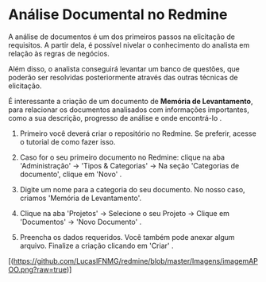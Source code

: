 # Análise Documental no Redmine

A análise de documentos é um dos primeiros passos na elicitação de requisitos. A partir dela, é possível nivelar o conhecimento do analista em relação às regras de negócios.

Além disso, o analista conseguirá levantar um banco de questões, que poderão ser resolvidas posteriormente através das outras técnicas de elicitação.

É interessante a criação de um documento de **Memória de Levantamento**, para relacionar os documentos analisados com informações importantes, como a sua descrição, progresso de análise e onde encontrá-lo .

1) Primeiro você deverá criar o repositório no Redmine. Se preferir, acesse o tutorial de como fazer isso.

2) Caso for o seu primeiro documento no Redmine: clique na aba 'Administração' -> 'Tipos & Categorias' -> Na seção 'Categorias de documento', clique em 'Novo' .

3) Digite um nome para a categoria do seu documento. No nosso caso, criamos 'Memória de Levantamento'.

4) Clique na aba 'Projetos' -> Selecione o seu Projeto -> Clique em 'Documentos' -> 'Novo Documento' .

5) Preencha os dados requeridos. Você também pode anexar algum arquivo. Finalize a criação clicando em 'Criar' .


[(https://github.com/LucasIFNMG/redmine/blob/master/Imagens/imagemAPOO.png?raw=true)]
